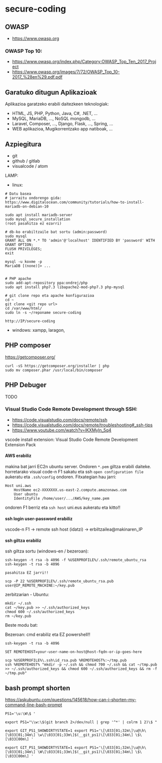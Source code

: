 # secure-coding

## OWASP

- https://www.owasp.org

### OWASP Top 10:

- https://www.owasp.org/index.php/Category:OWASP_Top_Ten_2017_Project
- https://www.owasp.org/images/7/72/OWASP_Top_10-2017_%28en%29.pdf.pdf


## Garatuko ditugun Aplikazioak

Aplikazioa garatzeko erabili daitezkeen teknologiak: 

- HTML, JS, PHP, Python, Java, C#, .NET, ... 
- MySQL, MariaDB, ..., NoSQL mongodb, ...
- Laravel, Composer, ..., Django, Flask, ..., Spring, ...
- WEB aplikazioa, Mugikorrentzako app natiboak, ...

## Azpiegitura

- git
- github / gitlab
- visualcode / atom


LAMP:
- linux: 
```
# Datu basea
# jarraitu ondorengo gida:
https://www.digitalocean.com/community/tutorials/how-to-install-mariadb-on-debian-10

sudo apt install mariadb-server
sudo mysql_secure_installation
(root pasahitza ez ezarri)

# db-ko erabiltzaile bat sortu (admin:password)
sudo mysql
GRANT ALL ON *.* TO 'admin'@'localhost' IDENTIFIED BY 'password' WITH GRANT OPTION;
FLUSH PRIVILEGES;
exit

mysql -u koxme -p
MariaDB [(none)]> ...


# PHP apache
sudo add-apt-repository ppa:ondrej/php
sudo apt install php7.3 libapache2-mod-php7.3 php-mysql

# git clone repo eta apache konfigurazioa
cd ~
git clone <git repo url>
cd /var/www/html/
sudo ln -s ~/reponame secure-coding

http://IP/secure-coding
```

- windows: xampp, laragon, 

## PHP composer

https://getcomposer.org/

```
curl -sS https://getcomposer.org/installer | php
sudo mv composer.phar /usr/local/bin/composer
```

## PHP Debuger

TODO

### Visual Studio Code Remote Development through SSH:
- https://code.visualstudio.com/docs/remote/ssh
- https://code.visualstudio.com/docs/remote/troubleshooting#_ssh-tips
- https://www.youtube.com/watch?v=lKXMyln_5q4

vscode install extension: Visual Studio Code Remote Development Extension Pack

#### AWS erabiliz

makina bat jarri EC2n ubuntu server. Ondoren ```*.pem``` giltza erabili daiteke. horretarako visual code-n F1 sakatu eta ssh ```open configuration file``` aukeratu eta ```.ssh/config``` ondoren. Fitxategian hau jarri:
```
Host uni.aws
    HostName ec2-XXXXXXX.us-east-2.compute.amazonaws.com
    User ubuntu
    IdentityFile /home/user/.../AWS/key_name.pem
```
ondoren F1 berriz eta ```ssh host``` uni.eus aukeratu eta kitto!!

#### ssh login user-password erabiliz

vscode-n F1 -> remote ssh host (idatzi) -> erbiltzailea@makinaren_IP

#### ssh giltza erabiliz

ssh giltza sortu (windows-en / bezeroan):
```
ssh-keygen -t rsa -b 4096 -f %USERPROFILE%/.ssh/remote_ubuntu_rsa
ssh-keygen -t rsa -b 4096

pasahitza EZ jarri!!

scp -P 22 %USERPROFILE%/.ssh/remote_ubuntu_rsa.pub user@IP_REMOTE_MACHINE:~/key.pub
```

zerbitzarian - Ubuntu:
```
mkdir ~/.ssh
cat ~/key.pub >> ~/.ssh/authorized_keys
chmod 600 ~/.ssh/authorized_keys
rm ~/key.pub
```

Beste modu bat:

Bezeroan:
cmd erabiliz eta EZ powershell!!
```
ssh-keygen -t rsa -b 4096
```
```
SET REMOTEHOST=your-user-name-on-host@host-fqdn-or-ip-goes-here

scp %USERPROFILE%\.ssh\id_rsa.pub %REMOTEHOST%:~/tmp.pub
ssh %REMOTEHOST% "mkdir -p ~/.ssh && chmod 700 ~/.ssh && cat ~/tmp.pub >> ~/.ssh/authorized_keys && chmod 600 ~/.ssh/authorized_keys && rm -f ~/tmp.pub"
```

## bash prompt shorten

https://askubuntu.com/questions/145618/how-can-i-shorten-my-command-line-bash-prompt

```
PS1='\u:\W\$ '

export PS1="\\w:\$(git branch 2>/dev/null | grep '^*' | colrm 1 2)\$ "

export GIT_PS1_SHOWDIRTYSTATE=1 export PS1='\[\033[01;32m\]\u@\h\[\033[01;34m\] \w\[\033[01;33m\]$(__git_ps1)\[\033[01;34m\] \$\[\033[00m\] '

export GIT_PS1_SHOWDIRTYSTATE=1 export PS1='\[\033[01;32m\]\u@\h\[\033[01;34m\] \W\[\033[01;33m\]$(__git_ps1)\[\033[01;34m\] \$\[\033[00m\] '

```



